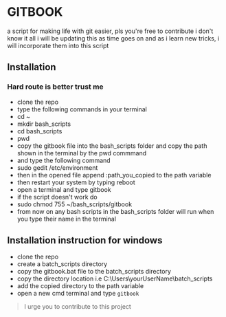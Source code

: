 # GITBOOK
a script for making life with git easier, pls you're free to contribute i don't know it all
i will be updating this as time goes on and as i learn new tricks, i will incorporate them into
this script

## Installation

### Hard route is better trust me
- clone the repo
- type the following commands in your terminal
- cd ~
- mkdir bash_scripts
- cd bash_scripts
- pwd
- copy the gitbook file into the bash_scripts folder and copy the path shown in the terminal by the pwd commmand
- and type the following command
- sudo gedit /etc/environment
- then in the opened file append :path_you_copied to the path variable
- then restart your system by typing reboot
- open a terminal and type gitbook
- if the script doesn't work do
- sudo chmod 755 ~/bash_scripts/gitbook
- from now on any bash scripts in the bash_scripts folder will run when you type their name in the terminal


## Installation instruction for windows

* clone the repo
* create a batch_scripts directory
* copy the gitbook.bat file to the batch_scripts directory
* copy the directory location i.e C:\Users\yourUserName\batch_scripts
* add the copied directory to the path variable
* open a new cmd terminal and type `gitbook`

>I urge you to contribute to this project 